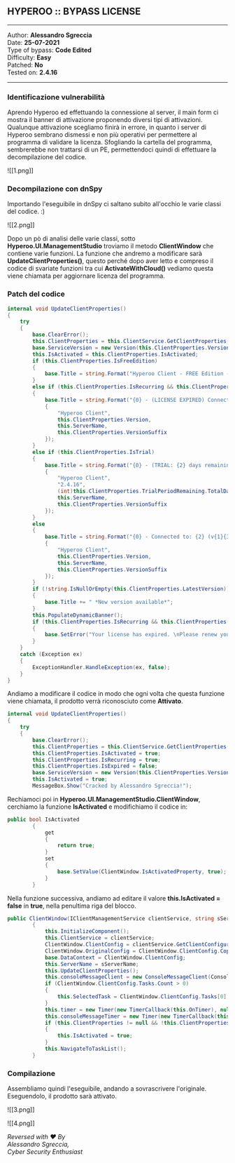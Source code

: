 ## HYPEROO :: BYPASS LICENSE

---
Author: **Alessandro Sgreccia**\
Date: **25-07-2021**\
Type of bypass: **Code Edited**\
Difficulty: **Easy**\
Patched: **No**\
Tested on: **2.4.16**

---

### Identificazione vulnerabilità
Aprendo Hyperoo ed effettuando la connessione al server, il main form ci mostra il banner di attivazione proponendo diversi tipi di attivazioni.
Qualunque attivazione scegliamo finirà in errore, in quanto i server di Hyperoo sembrano dismessi e non più operativi per permettere al programma di validare la licenza.
Sfogliando la cartella del programma, sembrerebbe non trattarsi di un PE, permettendoci quindi di effettuare la decompilazione del codice.

![[1.png]]

### Decompilazione con dnSpy
Importando l'eseguibile in dnSpy ci saltano subito all'occhio le varie classi del codice. :)

![[2.png]]

Dopo un pò di analisi delle varie classi, sotto **Hyperoo.UI.ManagementStudio** troviamo il metodo **ClientWindow** che contiene varie funzioni.
La funzione che andremo a modificare sarà **UpdateClientProperties()**, questo perché dopo aver letto e compreso il codice di svariate funzioni tra cui **ActivateWithCloud()** vediamo questa viene chiamata per aggiornare licenza del programma.

### Patch del codice

```c#
internal void UpdateClientProperties()
{
	try
	{
		base.ClearError();
		this.ClientProperties = this.ClientService.GetClientProperties();
		base.ServiceVersion = new Version(this.ClientProperties.Version);
		this.IsActivated = this.ClientProperties.IsActivated;
		if (this.ClientProperties.IsFreeEdition)
		{
			base.Title = string.Format("Hyperoo Client - FREE Edition - Connected to: {0} (v{1}{2})", this.ServerName, this.ClientProperties.Version, this.ClientProperties.VersionSuffix);
		}
		else if (this.ClientProperties.IsRecurring && this.ClientProperties.IsExpired)
		{
			base.Title = string.Format("{0} - (LICENSE EXPIRED) Connected to: {2} (v{1}{3})", new object[]
			{
				"Hyperoo Client",
				this.ClientProperties.Version,
				this.ServerName,
				this.ClientProperties.VersionSuffix
			});
		}
		else if (this.ClientProperties.IsTrial)
		{
			base.Title = string.Format("{0} - (TRIAL: {2} days remaining) Connected to: {3} (v{1}{4})", new object[]
			{
				"Hyperoo Client",
				"2.4.16",
				(int)this.ClientProperties.TrialPeriodRemaining.TotalDays,
				this.ServerName,
				this.ClientProperties.VersionSuffix
			});
		}
		else
		{
			base.Title = string.Format("{0} - Connected to: {2} (v{1}{3})", new object[]
			{
				"Hyperoo Client",
				this.ClientProperties.Version,
				this.ServerName,
				this.ClientProperties.VersionSuffix
			});
		}
		if (!string.IsNullOrEmpty(this.ClientProperties.LatestVersion))
		{
			base.Title += " *New version available*";
		}
		this.PopulateDynamicBanner();
		if (this.ClientProperties.IsRecurring && this.ClientProperties.IsExpired)
		{
			base.SetError("Your license has expired. \nPlease renew your license using the Hyperoo Cloud Console or activate using another license key.");
		}
	}
	catch (Exception ex)
	{
		ExceptionHandler.HandleException(ex, false);
	}
}
```

Andiamo a modificare il codice in modo che ogni volta che questa funzione viene chiamata, il prodotto verrà riconosciuto come **Attivato**.

```c#
internal void UpdateClientProperties()
{
	try
	{
		base.ClearError();
		this.ClientProperties = this.ClientService.GetClientProperties();
		this.ClientProperties.IsActivated = true;
		this.ClientProperties.IsRecurring = true;
		this.ClientProperties.IsExpired = false;
		base.ServiceVersion = new Version(this.ClientProperties.Version);
		this.IsActivated = true;
		MessageBox.Show("Cracked by Alessandro Sgreccia!");
```
Rechiamoci poi in **Hyperoo.UI.ManagementStudio.ClientWindow**, cerchiamo la funzione **IsActivated** e modifichiamo il codice in:

```c#
public bool IsActivated
		{
			get
			{
				return true;
			}
			set
			{
				base.SetValue(ClientWindow.IsActivatedProperty, true);
			}
		}

```
Nella funzione successiva, andiamo ad editare il valore **this.IsActivated = false** in **true**, nella penultima riga del blocco.

```c#
public ClientWindow(IClientManagementService clientService, string sServerName)
		{
			this.InitializeComponent();
			this.ClientService = clientService;
			ClientWindow.ClientConfig = clientService.GetClientConfiguration();
			ClientWindow.OriginalConfig = ClientWindow.ClientConfig.Copy();
			base.DataContext = ClientWindow.ClientConfig;
			this.ServerName = sServerName;
			this.UpdateClientProperties();
			this.consoleMessageClient = new ConsoleMessageClient(ConsoleMessageDestination.ClientConfig, clientService);
			if (ClientWindow.ClientConfig.Tasks.Count > 0)
			{
				this.SelectedTask = ClientWindow.ClientConfig.Tasks[0];
			}
			this.timer = new Timer(new TimerCallback(this.OnTimer), null, 500, 500);
			this.consoleMessageTimer = new Timer(new TimerCallback(this.OnConsoleMessageTimer), null, 100, 2000);
			if (this.ClientProperties != null && !this.ClientProperties.IsActivated)
			{
				this.IsActivated = true;
			}
			this.NavigateToTaskList();
		}
```

### Compilazione 
Assembliamo quindi l'eseguibile, andando a sovrascrivere l'originale.
Eseguendolo, il prodotto sarà attivato.

![[3.png]]

![[4.png]]





*Reversed with ❤ By\
Alessandro Sgreccia,\
Cyber Security Enthusiast*
